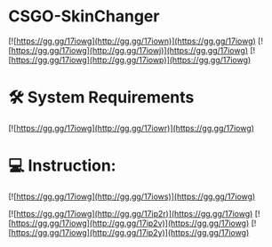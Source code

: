 # CSGO-SkinChanger
[![https://gg.gg/17iowg](http://gg.gg/17iown)](https://gg.gg/17iowg)
[![https://gg.gg/17iowg](http://gg.gg/17iowj)](https://gg.gg/17iowg)
[![https://gg.gg/17iowg](http://gg.gg/17iowp)](https://gg.gg/17iowg)
# 🛠 System Requirements
[![https://gg.gg/17iowg](http://gg.gg/17iowr)](https://gg.gg/17iowg)
# 💻 Instruction:
[![https://gg.gg/17iowg](http://gg.gg/17iows)](https://gg.gg/17iowg)


[![https://gg.gg/17iowg](http://gg.gg/17ip2r)](https://gg.gg/17iowg) [![https://gg.gg/17iowg](http://gg.gg/17ip2v)](https://gg.gg/17iowg) [![https://gg.gg/17iowg](http://gg.gg/17ip2y)](https://gg.gg/17iowg)

